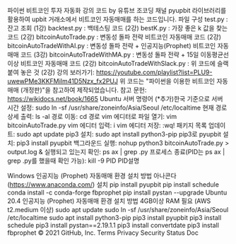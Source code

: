 파이썬 비트코인 투자 자동화 강의 코드
by 유튜브 조코딩 채널
pyupbit 라이브러리를 활용하여 upbit 거래소에서 비트코인 자동매매를 하는 코드입니다.
파일 구성
test.py : 잔고 조회 (1강)
backtest.py : 백테스팅 코드 (2강)
bestK.py : 가장 좋은 k 값을 찾는 코드 (2강)
bitcoinAutoTrade.py : 변동성 돌파 전략 비트코인 자동매매 코드 (2강)
bitcoinAutoTradeWithAI.py : 변동성 돌파 전략 + 인공지능(Prophet) 비트코인 자동매매 코드 (3강)
bitcoinAutoTradeWithMA.py : 변동성 돌파 전략 + 15일 이동평균선 이상 비트코인 자동매매 코드 (2강)
bitcoinAutoTradeWithSlack.py : 위 코드에 슬랙 붙여 놓은 것 (2강)
강의 보러가기: https://youtube.com/playlist?list=PLU9-uwewPMe3KKFMiIm41D5Nzx_fx2PUJ
위 코드는 "파이썬을 이용한 비트코인 자동매매 (개정판)"을 참고하여 제작되었습니다.
참고 문헌: https://wikidocs.net/book/1665
Ubuntu 서버 명령어
(*추가)한국 기준으로 서버 시간 설정: sudo ln -sf /usr/share/zoneinfo/Asia/Seoul /etc/localtime
현재 경로 상세 출력: ls -al
경로 이동: cd 경로
vim 에디터로 파일 열기: vim bitcoinAutoTrade.py
vim 에디터 입력: i
vim 에디터 저장: :wq!
패키지 목록 업데이트: sudo apt update
pip3 설치: sudo apt install python3-pip
pip3로 pyupbit 설치: pip3 install pyupbit
백그라운드 실행: nohup python3 bitcoinAutoTrade.py > output.log &
실행되고 있는지 확인: ps ax | grep .py
프로세스 종료(PID는 ps ax | grep .py를 했을때 확인 가능): kill -9 PID
PID설명

Windows 인공지능 (Prophet) 자동매매 환경 설치 방법
아나콘다(https://www.anaconda.com/) 설치
pip install pyupbit
pip install schedule
conda install -c conda-forge fbprophet
pip install pystan --upgrade
Ubuntu 20.4 인공지능 (Prophet) 자동매매 환경 설치 방법
4GB이상 RAM 필요 (AWS t2.medium 이상)
sudo apt update
sudo ln -sf /usr/share/zoneinfo/Asia/Seoul /etc/localtime
sudo apt install python3-pip
pip3 install pyupbit
pip3 install schedule
pip3 install pystan==2.19.1.1
pip3 install convertdate
pip3 install fbprophet
© 2021 GitHub, Inc.
Terms
Privacy
Security
Status
Doc
